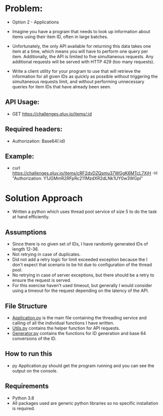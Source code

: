 # Problem:
- Option 2 - Applications

- Imagine you have a program that needs to look up information about items using their item ID, often in large batches.

- Unfortunately, the only API available for returning this data takes one item at a time, which means you will have to perform one query per item. Additionally, the API is limited to five simultaneous requests. Any additional requests will be served with HTTP 429 (too many requests).

- Write a client utility for your program to use that will retrieve the information for all given IDs as quickly as possible without triggering the simultaneous requests limit, and without performing unnecessary queries for item IDs that have already been seen.

## API Usage:

- GET https://challenges.qluv.io/items/:id

## Required headers:

- Authorization: Base64(:id)

## Example:

- curl https://challenges.qluv.io/items/cRF2dvDZQsmu37WGgK6MTcL7XjH -H "Authorization: Y1JGMmR2RFpRc211MzdXR2dLNk1UY0w3WGpI"

# Solution Approach 
- Written a python which uses thread pool service of size 5 to do the task at hand efficiently.
## Assumptions
- Since there is no given set of IDs, I have randomly generated IDs of length 12-36.
- Not retrying in case of duplicates.
- Did not add a retry logic for limit exceeded exception because the I don't expect that scenario to be hit due to configuration of the thread pool.
- No retrying in case of server exceptions, but there should be a retry to ensure the request is served.
- For this exercise haven't used timeout, but generally I would consider using a timeout for the request depending on the latency of the API.
## File Structure
- [Application.py](Application.py) is the main file containing the threading service and calling of all the individual functions I have written.
- [Utils.py](Utils.py) contains the helper function for API requests.
- [Generator.py](Generator.py) contains the functions for ID generation and base 64 conversions of the ID.

## How to run this
- py Application.py should get the program running and you can see the output on the console.

## Requirements
- Python 3.8
- All packages used are generic python libraries so no specific installation is required.